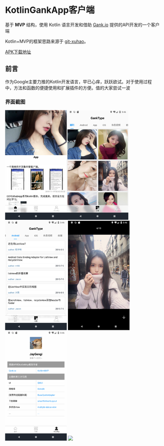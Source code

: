 # KotlinGankApp客户端

基于 **MVP** 结构，使用 Kotlin 语言开发和借助  [Gank.io](https://gank.io/)   提供的API开发的一个客户端

Kotlin+MVP的框架思路来源于  [git-xuhao](https://github.com/git-xuhao/KotlinMvp)。

[APK下载地址](https://github.com/JayGengi/KotlinGankApp/blob/master/app/release/kotlinmvp_v1.1.0_release.apk)

## 前言

作为Google主要力推的Kotlin开发语言，早已心痒，跃跃欲试。对于使用过程中，方法和函数的便捷使用和扩展插件的方便。值的大家尝试一波


### 界面截图


<img src="https://github.com/JayGengi/KotlinGankApp/blob/master/show/home.png" width=200><img src="https://github.com/JayGengi/KotlinGankApp/blob/master/show/type.png" width=200><img src="https://github.com/JayGengi/KotlinGankApp/blob/master/show/gank_type.png" width=200>
<img src="https://github.com/JayGengi/KotlinGankApp/blob/master/show/img.png" width=200><img src="https://github.com/JayGengi/KotlinGankApp/blob/master/show/mine.png" width=200>
<img src="https://github.com/JayGengi/KotlinGankApp/blob/master/show/gankapp.gif" width=200>
